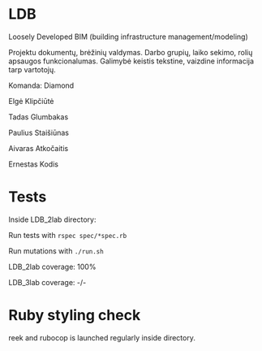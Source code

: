 
# LDB

Loosely Developed BIM (building infrastructure management/modeling)

Projektu dokumentų, brėžinių valdymas. Darbo grupių, laiko sekimo, rolių apsaugos funkcionalumas.
Galimybė keistis tekstine, vaizdine informacija tarp vartotojų.

Komanda: Diamond

Elgė Klipčiūtė

Tadas Glumbakas

Paulius Staišiūnas

Aivaras Atkočaitis

Ernestas Kodis

# Tests
Inside LDB_2lab directory:

Run tests with ```rspec spec/*spec.rb```

Run mutations with ```./run.sh```

LDB_2lab coverage: 100%

LDB_3lab coverage: -/-

# Ruby styling check
reek and rubocop is launched regularly inside directory.
